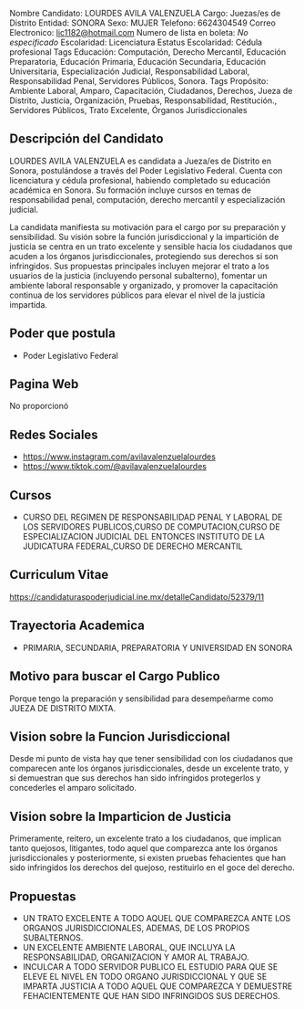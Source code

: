 Nombre Candidato: LOURDES AVILA VALENZUELA
Cargo: Juezas/es de Distrito
Entidad: SONORA
Sexo: MUJER
Telefono: 6624304549
Correo Electronico: lic1182@hotmail.com
Numero de lista en boleta: *No especificado*
Escolaridad: Licenciatura
Estatus Escolaridad: Cédula profesional
Tags Educación: Computación, Derecho Mercantil, Educación Preparatoria, Educación Primaria, Educación Secundaria, Educación Universitaria, Especialización Judicial, Responsabilidad Laboral, Responsabilidad Penal, Servidores Públicos, Sonora.
Tags Propósito: Ambiente Laboral, Amparo, Capacitación, Ciudadanos, Derechos, Jueza de Distrito, Justicia, Organización, Pruebas, Responsabilidad, Restitución., Servidores Públicos, Trato Excelente, Órganos Jurisdiccionales


## Descripción del Candidato 

LOURDES AVILA VALENZUELA es candidata a Jueza/es de Distrito en Sonora, postulándose a través del Poder Legislativo Federal. Cuenta con licenciatura y cédula profesional, habiendo completado su educación académica en Sonora. Su formación incluye cursos en temas de responsabilidad penal, computación, derecho mercantil y especialización judicial.

La candidata manifiesta su motivación para el cargo por su preparación y sensibilidad. Su visión sobre la función jurisdiccional y la impartición de justicia se centra en un trato excelente y sensible hacia los ciudadanos que acuden a los órganos jurisdiccionales, protegiendo sus derechos si son infringidos. Sus propuestas principales incluyen mejorar el trato a los usuarios de la justicia (incluyendo personal subalterno), fomentar un ambiente laboral responsable y organizado, y promover la capacitación continua de los servidores públicos para elevar el nivel de la justicia impartida.


## Poder que postula

- Poder Legislativo Federal


## Pagina Web

No proporcionó


## Redes Sociales

- https://www.instagram.com/avilavalenzuelalourdes
- https://www.tiktok.com/@avilavalenzuelalourdes


## Cursos

- CURSO DEL REGIMEN DE RESPONSABILIDAD PENAL Y LABORAL DE LOS SERVIDORES PUBLICOS,CURSO DE COMPUTACION,CURSO DE ESPECIALIZACION JUDICIAL DEL ENTONCES INSTITUTO DE LA JUDICATURA FEDERAL,CURSO DE DERECHO MERCANTIL


## Curriculum Vitae

https://candidaturaspoderjudicial.ine.mx/detalleCandidato/52379/11


## Trayectoria Academica

- PRIMARIA, SECUNDARIA, PREPARATORIA Y UNIVERSIDAD EN SONORA


## Motivo para buscar el Cargo Publico

Porque tengo la preparación y sensibilidad para desempeñarme como JUEZA DE DISTRITO MIXTA.


## Vision sobre la Funcion Jurisdiccional

Desde mi punto de vista hay que tener sensibilidad con los ciudadanos que comparecen ante los órganos jurisdiccionales, desde un excelente trato, y si demuestran que sus derechos han sido infringidos protegerlos y concederles el amparo solicitado.


## Vision sobre la Imparticion de Justicia

Primeramente, reitero, un excelente trato a los ciudadanos, que implican tanto quejosos, litigantes, todo aquel que comparezca ante los órganos jurisdiccionales y posteriormente, si existen pruebas fehacientes que han sido infringidos los derechos del quejoso, restituirlo en el goce del derecho.


## Propuestas

- UN TRATO EXCELENTE A TODO AQUEL QUE COMPAREZCA ANTE LOS ORGANOS JURISDICCIONALES, ADEMAS, DE LOS PROPIOS SUBALTERNOS.
- UN EXCELENTE AMBIENTE LABORAL, QUE INCLUYA LA RESPONSABILIDAD, ORGANIZACION Y AMOR AL TRABAJO.
- INCULCAR A TODO SERVIDOR PUBLICO EL ESTUDIO PARA QUE SE ELEVE EL NIVEL EN TODO ORGANO JURISDICCIONAL Y QUE SE IMPARTA JUSTICIA A TODO AQUEL QUE COMPAREZCA Y DEMUESTRE FEHACIENTEMENTE QUE HAN SIDO INFRINGIDOS SUS DERECHOS.

